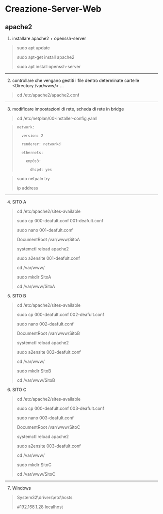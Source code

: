 # Creazione-Server-Web
## apache2

1. installare apache2 + openssh-server
>sudo apt update
>
>sudo apt-get install apache2
>
>sudo apt install openssh-server

---------------------------------------------------------------------

2. controllare che vengano gestiti i file dentro determinate cartelle <Directory /var/www/> ... </Directory>
>cd /etc/apache2/apache2.conf
>

---------------------------------------------------------------------

3. modificare impostazioni di rete, scheda di rete in bridge
>cd /etc/netplan/00-installer-config.yaml

>     network:
>
>       version: 2
>
>       renderer: networkd
>
>       ethernets:
>
>         enp0s3:
>
>           dhcp4: yes

>sudo netpaln try
>
>ip address

---------------------------------------------------------------------

4. SITO A
>cd /etc/apache2/sites-available
>
>sudo cp 000-deafult.conf 001-deafult.conf
>
>sudo nano 001-deafult.conf
>
>DocumentRoot /var/www/SitoA
>
>systemctl reload apache2
>
>sudo a2ensite 001-deafult.conf
>
>cd /var/www/
>
>sudo mkdir SitoA
>
>cd /var/www/SitoA

5. SITO B
>cd /etc/apache2/sites-available
>
>sudo cp 000-deafult.conf 002-deafult.conf
>
>sudo nano 002-deafult.conf
>
>DocumentRoot /var/www/SitoB
>
>systemctl reload apache2
>
>sudo a2ensite 002-deafult.conf
>
>cd /var/www/
>
>sudo mkdir SitoB
>
>cd /var/www/SitoB

6. SITO C
>cd /etc/apache2/sites-available
>
>sudo cp 000-deafult.conf 003-deafult.conf
>
>sudo nano 003-deafult.conf
>
>DocumentRoot /var/www/SitoC
>
>systemctl reload apache2
>
>sudo a2ensite 003-deafult.conf
>
>cd /var/www/
>
>sudo mkdir SitoC
>
>cd /var/www/SitoC

--------------------------------------------------------------------

7. Windows
>System32\drivers\etc\hosts
>
>#192.168.1.28  localhost
